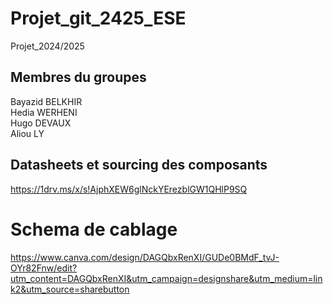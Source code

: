 # Projet_git_2425_ESE
Projet_2024/2025
## Membres du groupes
Bayazid BELKHIR
<br>
Hedia WERHENI
<br>
Hugo DEVAUX
<br>
Aliou LY

## Datasheets et sourcing des composants

https://1drv.ms/x/s!AjphXEW6glNckYErezblGW1QHlP9SQ

# Schema de cablage

https://www.canva.com/design/DAGQbxRenXI/GUDe0BMdF_tvJ-OYr82Fnw/edit?utm_content=DAGQbxRenXI&utm_campaign=designshare&utm_medium=link2&utm_source=sharebutton
